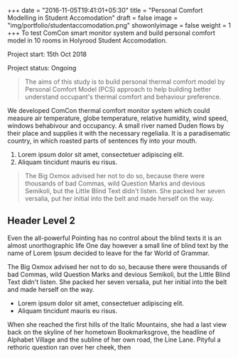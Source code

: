 +++
date = "2016-11-05T19:41:01+05:30"
title = "Personal Comfort Modelling in Student Accomodation"
draft = false
image = "img/portfolio/studentaccomodation.png"
showonlyimage = false
weight = 1
+++
To test ComCon smart monitor system and build personal comfort model in 10 rooms in Holyrood Student Accomodation.

<!--more-->
Project start: 15th Oct 2018

Project status: Ongoing

> The aims of this study is to build personal thermal comfort model by Personal Comfort Model (PCS) approach to help building better understand occupant's thermal comfort and behaviour preference. 

We developed ComCon thermal comfort monitor system which could measure air temperature, globe temperature, relative humidity, wind speed, windows behabivour and occupancy.
A small river named Duden flows by their place and supplies it with the necessary regelialia. It is a paradisematic country, in which roasted parts of sentences fly into your mouth.

1. Lorem ipsum dolor sit amet, consectetuer adipiscing elit.
2. Aliquam tincidunt mauris eu risus.

> The Big Oxmox advised her not to do so, because there were thousands of bad Commas, wild Question Marks and devious Semikoli, but the Little Blind Text didn't listen. She packed her seven versalia, put her initial into the belt and made herself on the way.


## Header Level 2

Even the all-powerful Pointing has no control about the blind texts it is an almost unorthographic life One day however a small line of blind text by the name of Lorem Ipsum decided to leave for the far World of Grammar.

The Big Oxmox advised her not to do so, because there were thousands of bad Commas, wild Question Marks and devious Semikoli, but the Little Blind Text didn't listen. She packed her seven versalia, put her initial into the belt and made herself on the way.

* Lorem ipsum dolor sit amet, consectetuer adipiscing elit.
* Aliquam tincidunt mauris eu risus.

When she reached the first hills of the Italic Mountains, she had a last view back on the skyline of her hometown Bookmarksgrove, the headline of Alphabet Village and the subline of her own road, the Line Lane. Pityful a rethoric question ran over her cheek, then  
